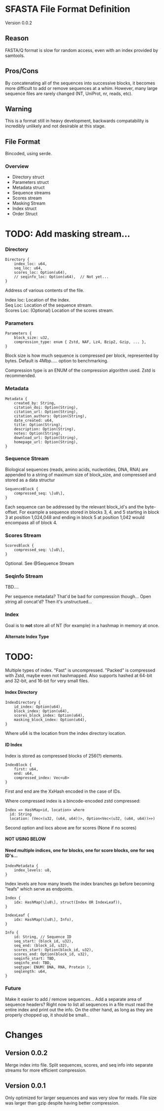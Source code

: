 # SFASTA File Format Definition
Version 0.0.2

## Reason
FASTA/Q format is slow for random access, even with an index provided by samtools.

## Pros/Cons
By concatenating all of the sequences into successive blocks, it becomes more difficult to add or remove sequences at a whim. However, many large sequence files are rarely changed (NT, UniProt, nr, reads, etc).

## Warning
This is a format still in heavy development, backwards compatability is incredibly unlikely and not desirable at this stage.

## File Format
Bincoded, using serde.

### Overview
* Directory struct
* Parameters struct
* Metadata struct
* Sequence streams
* Scores stream
* Masking Stream
* Index struct
* Order Struct

# TODO: Add masking stream...

### Directory
```
Directory { 
    index_loc: u64,
    seq_loc: u64,
    scores_loc: Option(u64),
    // seqinfo_loc: Option(u64),  // Not yet...
}
```

Address of various contents of the file. 

Index loc: Location of the index.  
Seq Loc: Location of the sequence stream.  
Scores Loc: (Optional) Location of the scores stream.  

### Parameters
```
Parameters { 
    block_size: u32,
    compression_type: enum { Zstd, NAF, Lz4, Bzip2, Gzip, ... },
}
```

Block size is how much sequence is compressed per block, represented by bytes. Default is 4Mbp..... option to benchmarking.

Compression type is an ENUM of the compression algorithm used. Zstd is recommended.

### Metadata
```
Metadata {
    created_by: String,
    citation_doi: Option(String),
    citation_url: Option(String),
    citation_authors: Option(String),
    date_created: u64,
    title: Option(String),
    description: Option(String),
    notes: Option(String),
    download_url: Option(String),
    homepage_url: Option(String),
}
```

### Sequence Stream
Biological sequences (reads, amino acids, nucleotides, DNA, RNA) are appended to a string of maximum size of block_size, and compressed and stored as a data structur

```
SequenceBlock {
    compressed_seq: \[u8\],
}
```

Each sequence can be addressed by the relevant block_id's and the byte-offset. For example a sequence stored in blocks 3, 4, and 5 starting in block 3 at position 1,024,048 and ending in block 5 at position 1,042 would encompass all of block 4.

### Scores Stream
```
ScoresBlock {
    compressed_seq: \[u8\],
}
```

Optional. See @Sequence Stream

### Seqinfo Stream
TBD....

Per sequence metadata? That'd be bad for compression though...
Open string all concat'd? Then it's unstructued...

### Index
Goal is to **not** store all of NT (for example) in a hashmap in memory at once.

#### Alternate Index Type

# TODO:
Multiple types of index. "Fast" is uncompressed. "Packed" is compressed with Zstd, maybe even not hashmapped.
Also supports hashed at 64-bit and 32-bit, and 16-bit for very small files.

#### Index Directory
```
IndexDirectory {
    id_index: Option(u64),
    block_index: Option(u64),
    scores_block_index: Option(u64),
    masking_block_index: Option(u64),
}
```

Where u64 is the location from the index directory location.

#### ID Index

Index is stored as compressed blocks of 256(?) elements.
```
IndexBlock {
    first: u64,
    end: u64,
    compressed_index: Vec<u8>
}
```

First and end are the XxHash encoded in the case of IDs.

Where compressed index is a bincode-encoded zstd compressed:

```
Index => HashMap<id, location> where
  id: String
  location: (Vec<(u32, (u64, u64))>, Option<Vec<(u32, (u64, u64))>>)
```

Second option and locs above are for scores (None if no scores)

#### NOT USING BELOW

#### Need multiple indices, one for blocks, one for score blocks, one for seq ID's...

```
IndexMetadata {
    index_levels: u8,
}
```

Index levels are how many levels the index branches go before becoming "leafs" which serve as endpoints.

```
Index {
    idx: HashMap(\[u8\], struct(Index OR IndexLeaf)),
}
```

```
IndexLeaf {
    idx: HashMap(\[u8\], Info),
}
```

```
Info {
    id: String, // Sequence ID
    seq_start: (block_id, u32),
    seq_end: (block_id, u32),
    scores_start: Option(block_id, u32),
    scores_end: Option(block_id, u32),
    seqinfo_start: TBD,
    seqinfo_end: TBD,
    seqtype: ENUM( DNA, RNA, Protein ),
    seqlength: u64,
}
```

### Future
Make it easier to add / remove sequences...
Add a separate area of sequence headers? Right now to list all sequences in a file must read the entire index and print out the info. On the other hand, as long as they are properly chopped up, it should be small...

# Changes
## Version 0.0.2
Merge index into file. Split sequences, scores, and seq info into separate streams for more efficient compression.

## Version 0.0.1
Only optimized for larger sequences and was very slow for reads. File size was larger than gzip despite having better compression.